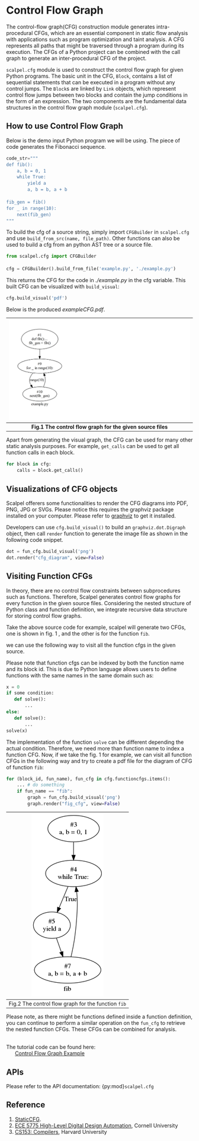 # Control Flow Graph
The control-flow graph(CFG) construction module generates intra-procedural CFGs, which are an essential component in static flow analysis with applications such as program optimization and taint analysis. A CFG represents all paths that might be traversed through a program during its execution. The CFGs of a Python project can be combined with the call graph to generate an inter-procedural CFG of the project.

`scalpel.cfg` module is used to construct the control flow graph for given Python programs. The basic unit in the CFG, `Block`, contains a list of sequential statements that can be executed in a program without any control jumps. The `Block`s are linked by `Link` objects, which represent control flow jumps between two blocks and contain the jump conditions in the form of an expression. The two components are the fundamental data structures in the control flow graph module (`scalpel.cfg`).



## How to use Control Flow Graph
Below is the demo input Python program we will be using. The piece of code generates the Fibonacci sequence.
```python
code_str="""
def fib():
    a, b = 0, 1
    while True:
        yield a
        a, b = b, a + b

fib_gen = fib()
for _ in range(10):
    next(fib_gen)
"""
```
To build the cfg of a source string, simply import `CFGBuilder` in `scalpel.cfg` and use `build_from_src(name, file_path)`. Other functions can also be used to build a cfg from an python AST tree or a source file.

```python
from scalpel.cfg import CFGBuilder

cfg = CFGBuilder().build_from_file('example.py', './example.py')

```
This returns the CFG for the code in *./example.py* in the cfg variable. This built CFG can be visualized with `build_visual`:
```python
cfg.build_visual('pdf')
```
Below is the produced *exampleCFG.pdf*.

| ![Fibonacci CFG](../../_static/resources/cfg_example.png) |
|:--:|
| <b>Fig.1 The control flow graph for the given source files </b>|


Apart from generating the visual graph, the CFG can be used for many other static analysis purposes.
For example, `get_calls` can be used to get all function calls in each block.
```python
for block in cfg:
    calls = block.get_calls()
```

## Visualizations of CFG objects

Scalpel offerers some functionalities to render the CFG diagrams into PDF, PNG, JPG or SVGs. Please notice this requires the graphviz package installed on your computer. Please refer to [graphviz](https://graphviz.readthedocs.io/en/stable/manual.html) to get it installed. 

Developers can use ```cfg.build_visual()``` to build an ```graphviz.dot.Digraph``` object, then call ```render``` function to generate the image file as shown in the following code snippet.

```python
dot = fun_cfg.build_visual('png')
dot.render("cfg_diagram", view=False)
```

## Visiting Function CFGs

In theory, there are no control flow constraints between subprocedures such as functions. Therefore, Scalpel generates control flow graphs for every function in the given source files. Considering the nested structure of Python class and function definition, we integrate recursive data structure for storing control flow graphs.

Take the above source code for example, scalpel will generate two CFGs, one is shown in fig. 1 , and the other is for the function ```fib```. 

we can use the following way to visit all the function cfgs in the given source. 

Please note that function cfgs can be indexed by both the function name and its block id. This is due to Python language allows users to define functions with the same names in the same domain such as:

```python
x = 0
if some condition:
   def solve():
       ...
else:
   def solve():
       ...
solve(x)
```

The implementation of the function ```solve``` can be different depending the actual condition. Therefore, we need more than function name to index a function CFG. Now, if we take the fig. 1 for example, we can visit all function CFGs in the following way and try to create a pdf file for the diagram of CFG of function ```fib```: 


```python
for (block_id, fun_name), fun_cfg in cfg.functioncfgs.items():
    ... # do something
    if fun_name == "fib":
        graph = fun_cfg.build_visual('png')
        graph.render("fig_cfg", view=False) 
```

| ![Fib CFG](../../_static/resources/function_fib_cfg.png) |
|:--:|
| Fig.2 The control flow graph for the function ```fib``` |

Please note, as there might be functions defined inside a function definition, you can continue to perform a similar operation on the ```fun_cfg``` to retrieve the nested function CFGs. These CFGs can be combined for analysis. 


\
The tutorial code can be found here:\
&nbsp;&nbsp;&nbsp;&nbsp;&nbsp;&nbsp;[Control Flow Graph Example](../examples/cfg_tutorial.py)





## APIs
Please refer to the API documentation: {py:mod}`scalpel.cfg`

## Reference
1. [StaticCFG](https://github.com/coetaur0/staticfg).
2. [ECE 5775 High-Level Digital Design Automation](https://www.csl.cornell.edu/courses/ece5775/pdf/lecture06.pdf), Cornell University
3. [CS153: Compilers](https://groups.seas.harvard.edu/courses/cs153/2018fa/lectures/Lec17-CFG-dataflow.pdf), Harvard University
